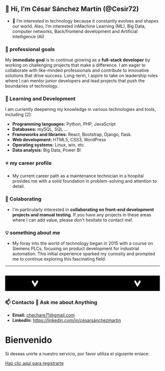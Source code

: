 ## 👋 Hi, I’m César Sánchez Martín (@Cesir72) 
- 👀 I’m interested in technology because it constantly evolves and shapes our world. Also, I’m interested inMachine Learning (ML), Big Data, computer networks, Back/frontend development and Artificial Intelligence (AI)

### 🎯 professional goals
My **immediate goal** is to continue growing as a **full-stack developer** by working on challenging projects that make a difference. I am eager to collaborate with like-minded professionals and contribute to innovative solutions that drive success. Long-term, I aspire to take on leadership roles where I can mentor junior developers and lead projects that push the boundaries of technology.

### 🌱 Learning and Development
I am currently deepening my knowledge in various technologies and tools, including [2]:
* **Programming languages:** Python, PHP, JavaScript
* **Databases:** mySQL, SQL ...
* **Frameworks and libraries:** React, Bootstrap, Django, flask.
* **Web development:** HTML5, CSS3, WordPress
* **Operating systems:** Linux, win, etc
* **Data analysis:** Big Data, Power BI

### ⭐️ my career profile
- My current career path as a maintenance technician in a hospital provides me with a solid foundation in problem-solving and attention to detail.

### 🤝 Colaborating
- I'm particularly interested in **collaborating on front-end development projects and manual testing**. If you have any projects in these areas where I can add value, please don't hesitate to contact me!.
     
### 💡 something about me
- My foray into the world of technology began in 2015 with a course on Siemens PLCs, focusing on product development for industrial automation. This initial experience sparked my curiosity and prompted me to continue exploring this fascinating field.

 
<!---
Cesir72/Cesir72 is a ✨ special ✨ repository because its `README.md` (this file) appears on your GitHub profile.
You can click the Preview link to take a look at your changes.
--->
--------------------------------------------------------------------------------------------------------------------------------------------------------------------------------
<div align="center">
	<br>
	<img src="https://github.com/Cesir72/Cesir72/blob/main/Cesar_github_contact_with_me.gif" width="1400" height="50">
	<br>
</div>

### 📫 Contacto 💬 Ask me about Anything
*   **Email:** chechare71@gmail.com
*   **LinkedIn:** https://linkedin.com/in/césarsánchezmartín

# Bienvenido
													
Si deseas unirte a nuestro servicio, por favor utiliza el siguiente enlace:

[Haz clic aquí para registrarte](https://clientes.hostinet.com/aff.php?aff=1677)  


